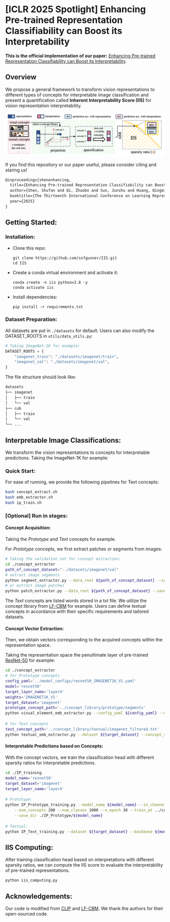 # [ICLR 2025 Spotlight] Enhancing Pre-trained Representation Classifiability can Boost its Interpretability

**This is the official implementation of our paper:** [Enhancing Pre-trained Representation Classifiability can Boost its Interpretability](https://openreview.net/pdf?id=GjfIZan5jN).

## Overview

We propose a general framework to transform vision representations to different types of concepts for interpretable image classification and present a quantification called **Inherent Interpretability Score (IIS)** for vision representation interpretability.

![framework](./framework.png)

If you find this repository or our paper useful, please consider citing and staring us!

```tex
@inproceedings{shenenhancing,
  title={Enhancing Pre-trained Representation Classifiability can Boost its Interpretability},
  author={Shen, Shufan and Qi, Zhaobo and Sun, Junshu and Huang, Qingming and Tian, Qi and Wang, Shuhui},
  booktitle={The Thirteenth International Conference on Learning Representations},
  year={2025}
}
```

## Getting Started:

### Installation:

- Clone this repo:

  ```
  git clone https://github.com/ssfgunner/IIS.git
  cd IIS
  ```

- Create a conda virtual environment and activate it:

  ```
  conda create -n iis python=3.8 -y
  conda activate iis
  ```

- Install dependencies:

  ```
  pip install -r requirements.txt
  ```

### Dataset Preparation:

All datasets are put in  `./datasets` for default. Users can also modify the DATASET_ROOTS in `utils/data_utils.py`:

```python
# Taking ImageNet-1K for example:
DATASET_ROOTS = {
    "imagenet_train": "./datasets/imagenet/train",
    "imagenet_val": "./datasets/imagenet/val",
}
```

The file structure should look like:

```bash
datasets
├── imagenet
│   ├── train
│   └── val
├── cub
│   ├── train
│   └── val
└── ...
```

## Interpretable Image Classifications:

We transform the vision representations to concepts for interpretable predictions. Taking the ImageNet-1K for example:

### Quick Start:

For ease of running, we provide the following pipelines for Text concepts:

```bash
bash concept_extract.sh
bash emb_extractor.sh
bash ip_train.sh
```

### [Optional] Run in stages:

#### Concept Acquisition:

Taking the *Prototype* and *Text* concepts for example.

For *Prototype* concepts, we first extract patches or segments from images:

```bash
# Taking the validation set for concept extraction:
cd ./concept_extractor
path_of_concept_dataset="../datasets/imagenet/val"
# extract image segments
python segment_extractor.py --data_root ${path_of_concept_dataset} --save_root ../concept_library/prototype/segments
# or extract image patches
python patch_extractor.py --data_root ${path_of_concept_dataset} --save_root ../concept_library/prototype/patches
```

The *Text* concepts are listed words stored in a txt file. We utilize the concept library from [LF-CBM](https://github.com/Trustworthy-ML-Lab/Label-free-CBM) for example. Users can define textual concepts in accordance with their specific requirements and tailored datasets. 

#### Concept Vector Extraction:

Then, we obtain vectors corresponding to the acquired concepts within the representation space. 

Taking the representation space the penultimate layer of pre-trained [ResNet-50](https://pytorch.org/vision/stable/models.html) for example:

```bash
cd ./concept_extractor
# for Prototype concepts
config_yaml='../model_configs/resnet50_IMAGENET1K_V1.yaml'
model='resnet50'
target_layer_name='layer4'
weights='IMAGENET1K_V1'
target_dataset='imagenet'
prototype_concept_path='../concept_library/prototype/segments'
python visual_element_emb_extractor.py --config_yaml ${config_yaml} --model ${model} --target_layer_name ${target_layer_name} --weights ${weights} --data-path ${prototype_concept_path}

# for Text concepts
text_concept_path='../concept_library/textual/imagenet_filtered.txt'
python textual_emb_extractor.py --dataset ${target_dataset} --concept_set ${text_concept_path} --backbone ${model} --activation_dir ./embs/${model}/ --feature_layer ${target_layer_name}
```

#### Interpretable Predictions based on Concepts:

With the concept vectors, we train the classification head with different sparsity ratios for interpretable predictions.

```bash
cd ./IP_training
model_name='resnet50'
target_dataset='imagenet'
target_layer_name='layer4'

# Prototype:
python IP_Prototype_training.py --model_name ${model_name} --in_channels 2048 --concept_path ../concept_extractor/embs/${model_name}/visual_element_emb.pkl \
    --num_concepts 200 --num_classes 1000 --n_epoch 30 --train_pt ../concept_extractor/embs/${model_name}/${target_dataset}_train_${model_name}_${target_layer_name}.pt --val_pt ../concept_extractor/embs/${model_name}/${target_dataset}_val_${model_name}_${target_layer_name}.pt \
    --save_dir ./IP_Prototype/${model_name}

# Textual:
python IP_Text_training.py --dataset ${target_dataset} --backbone ${model_name} --concept_set '../concept_library/textual/${target_dataset}_filtered.txt' --feature_layer ${target_layer_name} --sparsity_ratio --save_dir ./output --activation_dir '../concept_extractor/embs/${model_name}'
```

## IIS Computing:

After training classification head based on interpretations with different sparsity ratios, we can compute the IIS score to evaluate the interpretability of pre-trained representations.

```bash
python iis_computing.py
```

## Acknowledgements:

Our code is modified from [CLIP](https://github.com/openai/CLIP) and [LF-CBM](https://github.com/Trustworthy-ML-Lab/Label-free-CBM). We thank the authors for their open-sourced code.

